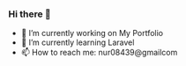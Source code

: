 ### Hi there 👋

- 🔭 I’m currently working on My Portfolio
- 🌱 I’m currently learning Laravel
- 📫 How to reach me: nur08439@gmailcom
